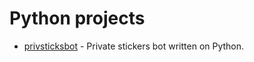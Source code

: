 # Python projects

- [privsticksbot](https://github.com/vmbytsko/privsticksbot) - Private stickers bot written on Python.